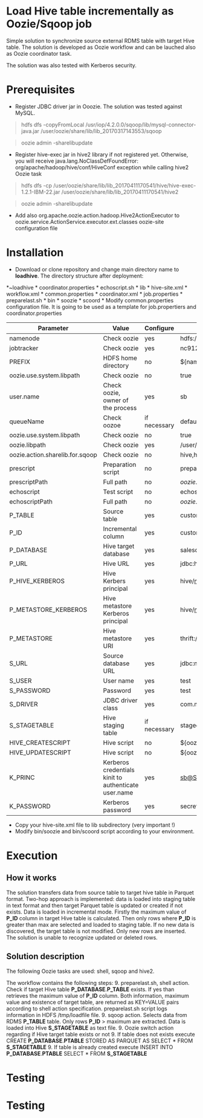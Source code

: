 # Load Hive table incrementally as Oozie/Sqoop job
 
 Simple solution to synchronize source external RDMS table with target Hive table. The solution is developed as Oozie workflow and can be lauched also as Oozie coordinator task. 
 
 The solution was also tested with Kerberos security.
 
 # Prerequisites
 
 * Register JDBC driver jar in Ooozie. The solution was tested against MySQL. 
 > hdfs dfs -copyFromLocal /usr/iop/4.2.0.0/sqoop/lib/mysql-connector-java.jar /user/oozie/share/lib/lib_20170317143553/sqoop
 
 > oozie admin -sharelibupdate
 * Register hive-exec jar in hive2 library if not registered yet. Otherwise, you will receive java.lang.NoClassDefFoundError: org/apache/hadoop/hive/conf/HiveConf exception while calling hive2 Oozie task
 > hdfs dfs -cp /user/oozie/share/lib/lib_20170411170541/hive/hive-exec-1.2.1-IBM-22.jar /user/oozie/share/lib/lib_20170411170541/hive2
 
 > oozie admin -sharelibupdate
 
* Add also org.apache.oozie.action.hadoop.Hive2ActionExecutor to oozie.service.ActionService.executor.ext.classes oozie-site configuration file

# Installation

* Download or clone repository and change main directory name to **loadhive**. The directory structure after deployment:

<quote>
*~loadhive
 * coordinator.properties
 * echoscript.sh   
 * lib
   * hive-site.xml
 * workflow.xml
 * common.properties  
 * coordinator.xml 
 * job.properties  
 * preparelast.sh
 * bin
   * soozie
   * scoord
 </quote>
* Modify common.properties configuration file. It is going to be used as a template for job.propertiers and coordinator.properties

Parameter | Value | Configure | Example
----------|-------|-----|----------
namenode| Check oozie | yes | hdfs://nc9128110007.kraklab.pl.ibm.com:8020
jobtracker | Check oozie | yes | nc9128110007.kraklab.pl.ibm.com:8050
PREFIX | HDFS home directory | no | ${namenode}/user 
oozie.use.system.libpath | Check oozie | no | true 
user.name | Check oozie, owner of the process | yes | sb
queueName | Check oozoe | if necessary | default
oozie.use.system.libpath| Check oozie | no | true
oozie.libpath | Check oozie | yes |/user/oozie/share/lib/lib_20170405230852
oozie.action.sharelib.for.sqoop | Check oozie | no | hive,hcatalog,sqoop,hive2 (do not change)|
prescript | Preparation script | no | preparelast.sh
prescriptPath | Full path | no |${oozie.wf.application.path}/${prescript}
echoscript | Test script | no | echoscript.sh
echoscriptPath | Full path | no | ${oozie.wf.application.path}/${echoscript}
P_TABLE | Source table | yes | customers
P_ID | Incremental column | yes | customerNumber
P_DATABASE | Hive target database | yes | salesdb
P_URL | Hive URL | yes | jdbc:hive2://nc9128110007.kraklab.pl.ibm.com:10000/
P_HIVE_KERBEROS | Hive Kerbers principal | yes | hive/nc9128110007.kraklab.pl.ibm.com@SB.COM
P_METASTORE_KERBEROS | Hive metastore Kerberos principal | yes | hive/nc9128109010.kraklab.pl.ibm.com@SB.COM
P_METASTORE | Hive metastore URI | yes | thrift://nc9128109010.kraklab.pl.ibm.com:9083
S_URL | Source database URL | yes |jdbc:mysql://re64/classicmodels
S_USER | User name | yes | test
S_PASSWORD | Password | yes | test
S_DRIVER | JDBC driver class | yes |com.mysql.jdbc.Driver
S_STAGETABLE | Hive staging table | if necessary | stagedb.customers
HIVE_CREATESCRIPT | Hive script | no | ${oozie.wf.application.path}/creates.sql
HIVE_UPDATESCRIPT | Hive script | no | ${oozie.wf.application.path}/updates.sql
K_PRINC | Kerberos credentials kinit to authenticate user.name | yes | sb@SB.COM
K_PASSWORD | Kerberos password | yes |  secret

* Copy your hive-site.xml file to lib subdirectory (very important !)
* Modify bin/soozie and bin/scoord script according to your environment.

# Execution

## How it works
The solution transfers data from source table to target hive table in Parquet format. Two-hop approach is implemented: data is loaded into staging table in text format and then target Parquet table is updated or created if not exists.
Data is loaded in incremental mode. Firstly the maximum value of **P_ID** column in target Hive table is calculated. Then only rows where **P_ID** is greater than max are selected and loaded to staging table. If no new data is discovered, the target table is not modified.
Only new rows are inserted. The solution is unable to recognize updated or deleted rows.

## Solution description

The following Oozie tasks are used: shell, sqoop and hive2.

The workflow contains the following steps:
9. preparelast.sh, shell action. Check if target Hive table **P_DATABASE**.**P_TABLE** exists. If yes than retrieves the maximum value of **P_ID** column. Both information, maximum value and existence of target table, are returned as KEY=VALUE pairs according to shell action specification. preparelast.sh script logs information in HDFS /tmp/loadfile file.
9. sqoop action. Selects data from RDMS **P_TABLE** table. Only rows **P_ID** > maximum are extracted. Data is loaded into Hive **S_STAGETABLE** as text file.
9. Oozie switch action regarding if Hive target table exists or not
9. If table does not exists execute CREATE **P_DATABASE**.**PTABLE** STORED AS PARQUET AS SELECT * FROM **S_STAGETABLE**
9. If table is already created execute INSERT INTO **P_DATABASE**.**PTABLE** SELECT * FROM **S_STAGETABLE**

# Testing




# Testing
